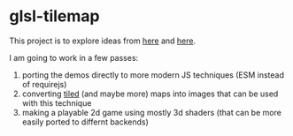 # glsl-tilemap

This project is to explore ideas from [here](http://blog.tojicode.com/2012/07/sprite-tile-maps-on-gpu.html) and [here](https://blog.tojicode.com/2012/08/more-gpu-tile-map-demos-zelda.html).

I am going to work in a few passes:

1. porting the demos directly to more modern JS techniques (ESM instead of requirejs)
2. converting [tiled](https://www.mapeditor.org/) (and maybe more) maps into images that can be used with this technique
3. making a playable 2d game using mostly 3d shaders (that can be more easily ported to differnt backends)

